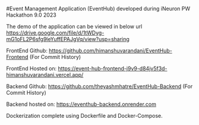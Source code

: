#Event Management Application (EventHub) developed during iNeuron PW Hackathon 9.0 2023

The demo of the application can be viewed in below url
https://drive.google.com/file/d/1tWDyg-mG1oFL2P6sfg9leYuffEPAJgVq/view?usp=sharing


FrontEnd Github: https://github.com/himanshuvarandani/EventHub-Frontend (For Commit History)

FrontEnd Hosted on: https://event-hub-frontend-j9v9-d84jv5f3d-himanshuvarandani.vercel.app/

Backend Github: https://github.com/theyashmhatre/EventHub-Backend (For Commit History)

Backend hosted on: https://eventhub-backend.onrender.com


Dockerization complete using Dockerfile and Docker-Compose.
